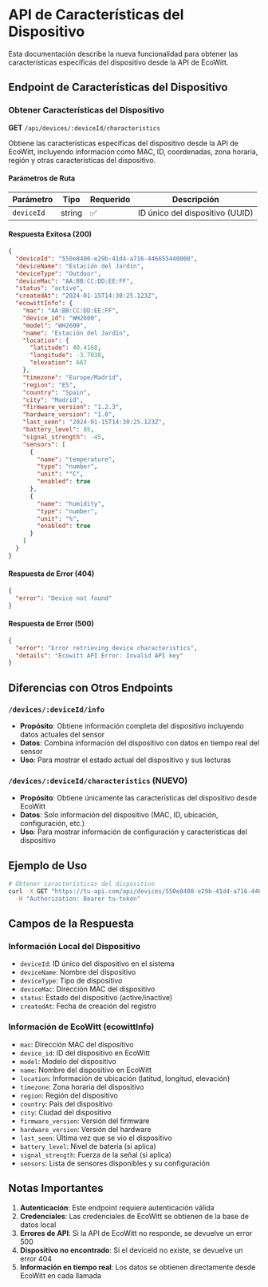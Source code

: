 # API de Características del Dispositivo

Esta documentación describe la nueva funcionalidad para obtener las características específicas del dispositivo desde la API de EcoWitt.

## Endpoint de Características del Dispositivo

### Obtener Características del Dispositivo

**GET** `/api/devices/:deviceId/characteristics`

Obtiene las características específicas del dispositivo desde la API de EcoWitt, incluyendo información como MAC, ID, coordenadas, zona horaria, región y otras características del dispositivo.

#### Parámetros de Ruta

| Parámetro | Tipo   | Requerido | Descripción                    |
|-----------|--------|-----------|--------------------------------|
| `deviceId` | string | ✅        | ID único del dispositivo (UUID) |

#### Respuesta Exitosa (200)

```json
{
  "deviceId": "550e8400-e29b-41d4-a716-446655440000",
  "deviceName": "Estación del Jardín",
  "deviceType": "Outdoor",
  "deviceMac": "AA:BB:CC:DD:EE:FF",
  "status": "active",
  "createdAt": "2024-01-15T14:30:25.123Z",
  "ecowittInfo": {
    "mac": "AA:BB:CC:DD:EE:FF",
    "device_id": "WH2600",
    "model": "WH2600",
    "name": "Estación del Jardín",
    "location": {
      "latitude": 40.4168,
      "longitude": -3.7038,
      "elevation": 667
    },
    "timezone": "Europe/Madrid",
    "region": "ES",
    "country": "Spain",
    "city": "Madrid",
    "firmware_version": "1.2.3",
    "hardware_version": "1.0",
    "last_seen": "2024-01-15T14:30:25.123Z",
    "battery_level": 85,
    "signal_strength": -45,
    "sensors": [
      {
        "name": "temperature",
        "type": "number",
        "unit": "°C",
        "enabled": true
      },
      {
        "name": "humidity",
        "type": "number",
        "unit": "%",
        "enabled": true
      }
    ]
  }
}
```

#### Respuesta de Error (404)

```json
{
  "error": "Device not found"
}
```

#### Respuesta de Error (500)

```json
{
  "error": "Error retrieving device characteristics",
  "details": "Ecowitt API Error: Invalid API key"
}
```

## Diferencias con Otros Endpoints

### `/devices/:deviceId/info`
- **Propósito**: Obtiene información completa del dispositivo incluyendo datos actuales del sensor
- **Datos**: Combina información del dispositivo con datos en tiempo real del sensor
- **Uso**: Para mostrar el estado actual del dispositivo y sus lecturas

### `/devices/:deviceId/characteristics` (NUEVO)
- **Propósito**: Obtiene únicamente las características del dispositivo desde EcoWitt
- **Datos**: Solo información del dispositivo (MAC, ID, ubicación, configuración, etc.)
- **Uso**: Para mostrar información de configuración y características del dispositivo

## Ejemplo de Uso

```bash
# Obtener características del dispositivo
curl -X GET "https://tu-api.com/api/devices/550e8400-e29b-41d4-a716-446655440000/characteristics" \
  -H "Authorization: Bearer tu-token"
```

## Campos de la Respuesta

### Información Local del Dispositivo
- `deviceId`: ID único del dispositivo en el sistema
- `deviceName`: Nombre del dispositivo
- `deviceType`: Tipo de dispositivo
- `deviceMac`: Dirección MAC del dispositivo
- `status`: Estado del dispositivo (active/inactive)
- `createdAt`: Fecha de creación del registro

### Información de EcoWitt (ecowittInfo)
- `mac`: Dirección MAC del dispositivo
- `device_id`: ID del dispositivo en EcoWitt
- `model`: Modelo del dispositivo
- `name`: Nombre del dispositivo en EcoWitt
- `location`: Información de ubicación (latitud, longitud, elevación)
- `timezone`: Zona horaria del dispositivo
- `region`: Región del dispositivo
- `country`: País del dispositivo
- `city`: Ciudad del dispositivo
- `firmware_version`: Versión del firmware
- `hardware_version`: Versión del hardware
- `last_seen`: Última vez que se vio el dispositivo
- `battery_level`: Nivel de batería (si aplica)
- `signal_strength`: Fuerza de la señal (si aplica)
- `sensors`: Lista de sensores disponibles y su configuración

## Notas Importantes

1. **Autenticación**: Este endpoint requiere autenticación válida
2. **Credenciales**: Las credenciales de EcoWitt se obtienen de la base de datos local
3. **Errores de API**: Si la API de EcoWitt no responde, se devuelve un error 500
4. **Dispositivo no encontrado**: Si el deviceId no existe, se devuelve un error 404
5. **Información en tiempo real**: Los datos se obtienen directamente desde EcoWitt en cada llamada 